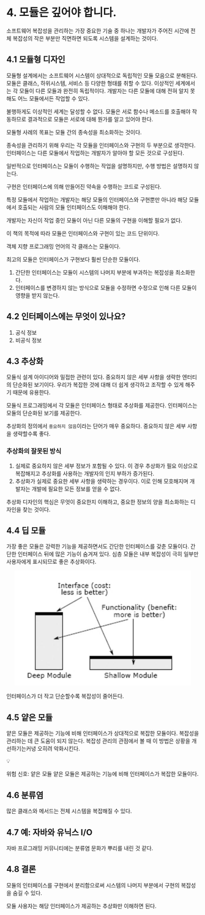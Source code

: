 # 4. 모듈은 깊어야 합니다.

소프트웨어 복잡성을 관리하는 가장 중요한 기술 중 하나는 개발자가 주어진 시간에 전체 복잡성의 작은 부분만 직면하면 되도록 시스템을 설계하는 것이다.

## 4.1 모듈형 디자인

모듈형 설계에서는 소프트웨어 시스템이 상대적으로 독립적인 모듈 모음으로 분해된다. 모듈은 클래스, 하위시스템, 서비스 등 다양한 형태를 취할 수 있다. 이상적인 세계에서는 각 모듈이 다른 모듈과 완전히 독립적이다. 개발자는 다른 모듈에 대해 전혀 알지 못해도 어느 모듈에서든 작업할 수 있다.

불행하게도 이상적인 세계는 달성할 수 없다. 모듈은 서로 함수나 메소드를 호출해야 작동하므로 결과적으로 모듈은 서로에 대해 뭔가를 알고 있어야 한다. 

모듈형 사례의 목표는 모듈 간의 종속성을 최소화하는 것이다. 

종속성을 관리하기 위해 우리는 각 모듈을 인터페이스와 구현의 두 부분으로 생각한다. 인터페이스는 다른 모듈에서 작업하는 개발자가 알아야 할 모든 것으로 구성된다. 

일반적으로 인터페이스는 모듈이 수행하는 작업을 설명하지만, 수행 방법은 설명하지 않는다. 

구현은 인터페이스에 의해 만들어진 약속을 수행하는 코드로 구성된다. 

특정 모듈에서 작업하는 개발자는 해당 모듈의 인터페이스와 구현뿐만 아니라 해당 모듈에서 호출되는 사람의 모듈 인터페이스도 이해해야 한다. 

개발자는 자신이 작업 중인 모듈이 아닌 다른 모듈의 구현을 이해할 필요가 없다.

이 책의 목적에 따라 모듈은 인터페이스와 구현이 있는 코드 단위이다.

객체 지향 프로그래밍 언어의 각 클래스는 모듈이다. 

최고의 모듈은 인터페이스가 구현보다 훨씬 단순한 모듈이다. 

1. 간단한 인터페이스는 모듈이 시스템의 나머지 부분에 부과하는 복잡성을 최소화한다.
2. 인터페이스를 변경하지 않는 방식으로 모듈을 수정하면 수정으로 인해 다른 모듈이 영향을 받지 않는다. 

## 4.2 인터페이스에는 무엇이 있나요?

1. 공식 정보
2. 비공식 정보

## 4.3 추상화

모듈식 설계 아이디어와 밀접한 관련이 있다. 중요하지 않은 세부 사항을 생략한 엔터티의 단순화된 보기이다. 우리가 복잡한 것에 대해 더 쉽게 생각하고 조작할 수 있게 해주기 때문에 유용한다.

모듈식 프로그래밍에서 각 모듈은 인터페이스 형태로 추상화를 제공한다. 인터페이스는 모듈의 단순화된 보기를 제공한다. 

추상화의 정의에서 `중요하지 않음`이라는 단어가 매우 중요하다. 중요하지 않은 세부 사항을 생략할수록 좋다.

### 추상화의 잘못된 방식

1. 실제로 중요하지 않은 세부 정보가 포함될 수 있다. 이 경우 추상화가 필요 이상으로 복잡해지고 추상화를 사용하는 개발자의 인지 부하가 증가된다.
2. 추상화가 실제로 중요한 세부 사항을 생략하는 경우이다. 이로 인해 모호해지며 개발자는 개발에 필요한 모든 정보를 얻을 수 없다. 

추상화 디자인의 핵심은 무엇이 중요한지 이해하고, 중요한 정보의 양을 최소화하는 디자인을 찾는 것이다. 

## 4.4 딥 모듈

가장 좋은 모듈은 강력한 기능을 제공하면서도 간단한 인터페이스를 갖춘 모듈이다. 간단한 인터페이스 뒤에 많은 기능이 숨겨져 있다. 심층 모듈은 내부 복잡성이 극히 일부만 사용자에게 표시되므로 좋은 추상화이다.

<p align="center">
  <img width="460" height="300" src="./images/스크린샷 2024-09-03 오전 7.47.07.png">
</p>

인터페이스가 더 작고 단순할수록 복잡성이 줄어든다. 

## 4.5 얕은 모듈

얕은 모듈은 제공하는 기능에 비해 인터페이스가 상대적으로 복잡한 모듈이다. 복잡성을 관리하는 데 큰 도움이 되지 않는다. 복잡성 관리의 관점에서 볼 때 이 방법은 상황을 개선하기는커녕 오히려 악화시킨다.

<aside>
💡

위험 신호: 얕은 모듈
얕은 모듈은 제공하는 기능에 비해 인터페이스가 복잡한 모듈이다. 

</aside>

## 4.6 분류염

많은 클래스와 메서드는 전체 시스템을 복잡해질 수 있다. 

## 4.7 예: 자바와 유닉스 I/O

자바 프로그래밍 커뮤니티에는 분류염 문화가 뿌리를 내린 것 같다. 

## 4.8 결론

모듈의 인터페이스를 구현에서 분리함으로써 시스템의 나머지 부분에서 구현의 복잡성을 숨길 수 있다.

모듈 사용자는 해당 인터페이스가 제공하는 추상화만 이해하면 된다.